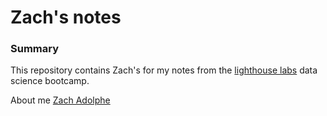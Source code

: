 # Zach's notes 

### Summary 

This repository contains Zach's for my notes from the [lighthouse labs](https://www.lighthouselabs.ca/) data science bootcamp.

About me [Zach Adolphe](https://github.com/zadolphe)

